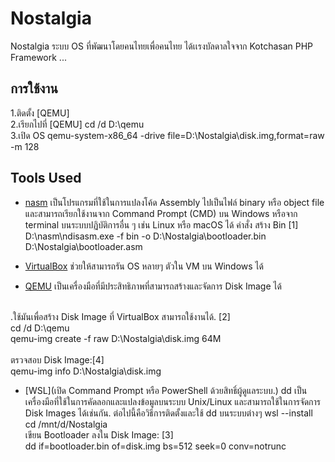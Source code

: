 # Nostalgia
 Nostalgia ระบบ OS ที่พัฒนาโดยคนไทยเพื่อคนไทย
ได้เเรงบัลดาลใจจาก Kotchasan PHP Framework  ...


 ## การใช้งาน
 1.ติดตั้ง [QEMU] <br>
 2.เรียกไปที่ [QEMU]  cd /d D:\qemu <br>
 3.เปิด OS   qemu-system-x86_64 -drive file=D:\Nostalgia\disk.img,format=raw -m 128 <br>


 ## Tools Used
- [nasm](https://www.nasm.us/) 
เป็นโปรแกรมที่ใช้ในการแปลงโค้ด Assembly ไปเป็นไฟล์ binary หรือ object file และสามารถเรียกใช้งานจาก Command Prompt (CMD) 
บน Windows หรือจาก terminal บนระบบปฏิบัติการอื่น ๆ เช่น Linux หรือ macOS ได้
คำสั่ง สร้าง Bin [1]
D:\nasm\ndisasm.exe -f bin -o D:\Nostalgia\bootloader.bin D:\Nostalgia\bootloader.asm

- [VirtualBox](https://www.virtualbox.org/) 
ช่วยให้สามารถรัน OS หลายๆ ตัวใน VM บน Windows ได้

- [QEMU](https://www.virtualbox.org/) 
เป็นเครื่องมือที่มีประสิทธิภาพที่สามารถสร้างและจัดการ Disk Image ได้

<br>.ใช้มันเพื่อสร้าง Disk Image ที่ VirtualBox สามารถใช้งานได้. [2]
<br>cd /d D:\qemu 
<br>qemu-img create -f raw D:\Nostalgia\disk.img 64M<br>
<br>ตรวจสอบ Disk Image:[4]
<br>qemu-img info D:\Nostalgia\disk.img


- [WSL](เปิด Command Prompt หรือ PowerShell ด้วยสิทธิ์ผู้ดูแลระบบ.)
 dd เป็นเครื่องมือที่ใช้ในการคัดลอกและแปลงข้อมูลบนระบบ Unix/Linux และสามารถใช้ในการจัดการ Disk Images ได้เช่นกัน. ต่อไปนี้คือวิธีการติดตั้งและใช้ dd บนระบบต่างๆ 
wsl --install
<br>cd /mnt/d/Nostalgia
<br>เขียน Bootloader ลงใน Disk Image: [3]
<br> dd if=bootloader.bin of=disk.img bs=512 seek=0 conv=notrunc













